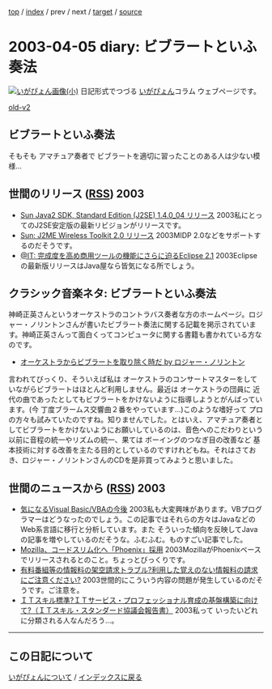 [top](https://igapyon.github.io/diary/) 
 / [index](https://igapyon.github.io/diary/2003/index.html) 
 / prev 
 / next 
 / [target](https://igapyon.github.io/diary/2003/ig030405.html) 
 / [source](https://github.com/igapyon/diary/blob/gh-pages/2003/ig030405.html.src.md) 

2003-04-05 diary: ビブラートといふ奏法
=====================================================================================================
[![いがぴょん画像(小)](https://igapyon.github.io/diary/images/iga200306s.jpg "いがぴょん")](https://igapyon.github.io/diary/memo/memoigapyon.html) 日記形式でつづる [いがぴょん](https://igapyon.github.io/diary/memo/memoigapyon.html)コラム ウェブページです。

[old-v2](ig030405-orig.html)

## ビブラートといふ奏法

そもそも アマチュア奏者で ビブラートを適切に習ったことのある人は少ない模様…


## 世間のリリース ([RSS](ig030405-release.xml)) 2003

* [Sun Java2 SDK, Standard Edition (J2SE) 1.4.0_04 リリース](http://java.sun.com/products/archive/j2se/1.4.0_04/)  2003私にとってのJ2SE安定版の最新リビジョンがリリースです。
* [Sun: J2ME Wireless Toolkit 2.0 リリース](http://java.sun.com/products/j2mewtoolkit/)  2003MIDP 2.0などをサポートするのだそうです。
* [@IT: 完成度を高め商用ツールの機能にさらに迫るEclipse 2.1](http://www.atmarkit.co.jp/fjava/products/eclipse21/eclipse21_1.html)  2003Eclipseの最新版リリースはJava屋なら皆気になる所でしょう。

## クラシック音楽ネタ: ビブラートといふ奏法

神崎正英さんというオーケストラのコントラバス奏者な方のホームページ。ロジャー・ノリントンさんが書いたビブラート奏法に関する記載を掲示されています。神崎正英さんって面白くってコンピュータに関する書籍も書かれている方なのです。

* [オーケストラからビブラートを取り除く時だ by ロジャー・ノリントン](http://www.kanzaki.com/norrington/roger-nyt200302.html)

言われてびっくり、そういえば私は オーケストラのコンサートマスターをしていながらビブラートはほとんど利用しません。最近は オーケストラの団員に 近代の曲であったとしてもビブラートをかけないように指導しようとがんばっています。(今 丁度ブラームス交響曲２番をやっています…)このような嗜好って プロの方々も試みていたのですね。知りませんでした。とはいえ、アマチュア奏者としてビブラートをかけないようにお願いしているのは、音色へのこだわりという以前に音程の統一やリズムの統一、果ては ボーイングのつなぎ目の改善など 基本技術に対する改善を主たる目的としているのですけれどもね。それはさておき、ロジャー・ノリントンさんのCDを是非買ってみようと思いました。

## 世間のニュースから ([RSS](ig030405-news.xml)) 2003

* [気になるVisual Basic/VBAの今後](http://itpro.nikkeibp.co.jp/free/ITPro/OPINION/20030331/1/)  2003私も大変興味があります。VBプログラマーはどうなったのでしょう。この記事ではそれらの方々はJavaなどのWeb系言語に移行と分析しています。また そういった傾向を反映してJavaの記事を増やしているのだそうな。ふむふむ。ものすごい記事でした。
* [Mozilla、コードスリム化へ「Phoenix」採用](http://www.zdnet.co.jp/news/0304/04/nebt_07.html)  2003MozillaがPhoenixベースでリリースされるとのこと。ちょっとびっくりです。
* [有料番組等の情報料の架空請求トラブル?利用した覚えのない情報料の請求にご注意ください?](http://www.soumu.go.jp/s-news/2003/030402_1.html)  2003世間的にこういう内容の問題が発生しているのだそうです。ご注意を。
* [ＩＴスキル標準?ＩＴサービス・プロフェッショナル育成の基盤構築に向けて?（ＩＴスキル・スタンダード協議会報告書）](http://www.meti.go.jp/report/data/g21226aj.html)  2003私って いったいどれに分類される人なんだろう…。


----------------------------------------------------------------------------------------------------

## この日記について
[いがぴょんについて](https://igapyon.github.io/diary/memo/memoigapyon.html) / [インデックスに戻る](https://igapyon.github.io/diary/idxall.html)
